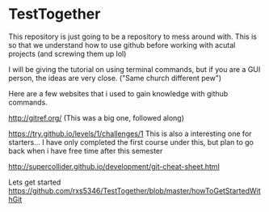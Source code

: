 TestTogether
============

This repository is just going to be a repository to mess around with.  This is so that we understand how to use github before working with acutal projects (and screwing them up lol) 

I will be giving the tutorial on using terminal commands, but if you are a GUI person, the ideas are very close. 
  ("Same church different pew")

Here are a few websites that i used to gain knowledge with github commands.

http://gitref.org/
  (This was a big one, followed along)
  
https://try.github.io/levels/1/challenges/1
  This is also a interesting one for starters... I have only completed the first course under this, but plan to go back when i have free time after this semester
  
http://supercollider.github.io/development/git-cheat-sheet.html

Lets get started
https://github.com/rxs5346/TestTogether/blob/master/howToGetStartedWithGit
